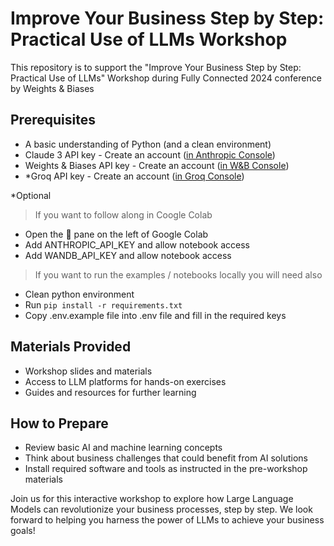 
# Improve Your Business Step by Step: Practical Use of LLMs Workshop

This repository is to support the "Improve Your Business Step by Step: Practical Use of LLMs" Workshop during Fully Connected 2024 conference by Weights & Biases 

## Prerequisites

- A basic understanding of Python (and a clean environment) 
- Claude 3 API key - Create an account  ([in Anthropic Console](https://console.anthropic.com/workbench/38727684-8c5a-4116-a3c7-04d1c6010f8c))
- Weights & Biases API key - Create an account  ([in W&B Console](https://wandb.ai/authorize))
- *Groq API key - Create an account  ([in Groq Console](https://console.groq.com/keys))

*Optional

> If you want to follow along in Coogle Colab
- Open the 🔑 pane on the left of Google Colab
- Add ANTHROPIC_API_KEY and allow notebook access
- Add WANDB_API_KEY and allow notebook access

> If you want to run the examples / notebooks locally you will need also
- Clean python environment
- Run `pip install -r requirements.txt`
- Copy .env.example file into .env file and fill in the required keys



## Materials Provided

- Workshop slides and materials
- Access to LLM platforms for hands-on exercises
- Guides and resources for further learning

## How to Prepare

- Review basic AI and machine learning concepts
- Think about business challenges that could benefit from AI solutions
- Install required software and tools as instructed in the pre-workshop materials

Join us for this interactive workshop to explore how Large Language Models can revolutionize your business processes, step by step. We look forward to helping you harness the power of LLMs to achieve your business goals!

